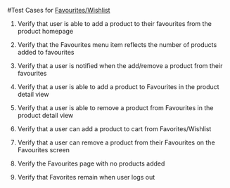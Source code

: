 #Test Cases for [Favourites/Wishlist](https://ui-automation-camp.vercel.app/favorites)

1. Verify that user is able to add a product to their favourites from the product homepage

2. Verify that the Favourites menu item reflects the number of products added to favourites

3. Verify that a user is notified when the add/remove a product from their favourites

4. Verify that a user is able to add a product to Favourites in the product detail view

5. Verify that a user is able to remove a product from Favourites in the product detail view

6. Verify that a user can add a product to cart from Favorites/Wishlist

7. Verify that a user can remove a product from their Favourites on the Favourites screen

8. Verify the Favourites page with no products added

9. Verify that Favorites remain when user logs out



